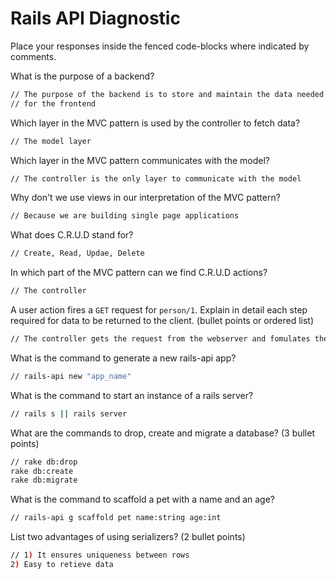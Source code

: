# Rails API Diagnostic

Place your responses inside the fenced code-blocks where indicated by comments.


What is the purpose of a backend?

```bash
// The purpose of the backend is to store and maintain the data needed
// for the frontend
```

Which layer in the MVC pattern is used by the controller to fetch data?

```bash
// The model layer
```

Which layer in the MVC pattern communicates with the model?

```bash
// The controller is the only layer to communicate with the model
```

Why don't we use views in our interpretation of the MVC pattern?

```bash
// Because we are building single page applications
```

What does C.R.U.D stand for?

```bash
// Create, Read, Updae, Delete
```

In which part of the MVC pattern can we find C.R.U.D actions?

```bash
// The controller
```

A user action fires a `GET` request for `person/1`. Explain in detail each step
required for data to be returned to the client. (bullet points or ordered list)

```bash
// The controller gets the request from the webserver and fomulates the request to the model layer. The model retrieves the request and   queries the database and returns the data back to the controller which then sends the data to the browser
```

What is the command to generate a new rails-api app?

```bash
// rails-api new "app_name"
```

What is the command to start an instance of a rails server?

```bash
// rails s || rails server
```

What are the commands to drop, create and migrate a database? (3 bullet points)

```bash
// rake db:drop
rake db:create
rake db:migrate
```

What is the command to scaffold a pet with a name and an age?

```bash
// rails-api g scaffold pet name:string age:int
```

List two advantages of using serializers? (2 bullet points)

```bash
// 1) It ensures uniqueness between rows
2) Easy to retieve data
```
